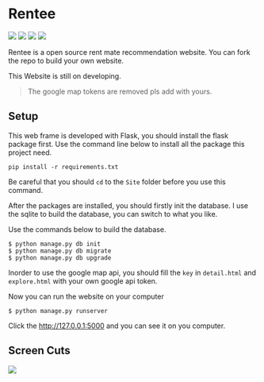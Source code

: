 # Rentee

![](https://img.shields.io/wercker/ci/wercker/docs.svg) ![](https://img.shields.io/badge/Developer-Codegass-brightgreen.svg) ![](https://img.shields.io/badge/Flask-0.11.1-blue.svg) ![](https://img.shields.io/badge/Update-May-lightgrey.svg) 

Rentee is a open source rent mate recommendation website. You can fork the repo to build your own website.

This Website is still on developing.

> The google map tokens are removed pls add with yours.

## Setup

This web frame is developed with Flask, you should install the flask package first. Use the command line below to install all the package this project need.

```
pip install -r requirements.txt
```

Be careful that you should `cd` to the `Site` folder before you use this command.

After the packages are installed, you should firstly init the database. I use the sqlite to build the database, you can switch to what you like.

Use the commands below to build the database.

```
$ python manage.py db init
$ python manage.py db migrate
$ python manage.py db upgrade
```

Inorder to use the google map api, you should fill the `key` in `detail.html` and `explore.html` with your own google api token.

Now you can run the website on your computer

```
$ python manage.py runserver
```

Click the http://127.0.0.1:5000 and you can see it on you computer.

 
## Screen Cuts

![](https://github.com/Codegass/Rentee/blob/master/shootcut/sc1.jpg)
